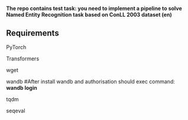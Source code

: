 #### The repo contains test task: you need to implement a pipeline to solve Named Entity Recognition task based on ConLL 2003 dataset (en)

## Requirements
PyTorch

Transformers

wget 

wandb #After install wandb and authorisation should exec command: **wandb login**

tqdm

seqeval

